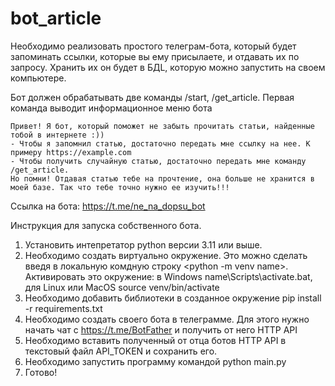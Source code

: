 # bot_article

Необходимо реализовать простого телеграм-бота, который будет запоминать ссылки, которые вы ему присылаете, и отдавать их по запросу. Хранить их он будет в БДL, которую можно запустить на своем компьютере.

Бот должен обрабатывать две команды /start, /get_article. Первая команда выводит информационное меню бота

```
Привет! Я бот, который поможет не забыть прочитать статьи, найденные тобой в интернете :))
- Чтобы я запомнил статью, достаточно передать мне ссылку на нее. К примеру https://example.com
- Чтобы получить случайную статью, достаточно передать мне команду /get_article.
Но помни! Отдавая статью тебе на прочтение, она больше не хранится в моей базе. Так что тебе точно нужно ее изучить!!!
```

Ссылка на бота: https://t.me/ne_na_dopsu_bot

Инструкция для запуска собственного бота.
1) Установить интепретатор python версии 3.11 или выше.
2) Необходимо создать виртуально окружение. Это можно сделать введя в локальную комдную строку <python -m venv name>. Активировать это окружение: в Windows name\Scripts\activate.bat, для Linux или MacOS source venv/bin/activate
3) Необходимо добавить библиотеки в созданное окружение pip install -r requirements.txt
4) Необходимо создать своего бота в телеграмме. Для этого нужно начать чат с https://t.me/BotFather и получить от него HTTP API
5) Необходимо вставить полученный от отца ботов HTTP API в текстовый файл API_TOKEN и сохранить его.
6) Необходимо запустить программу командой python main.py
7) Готово!
   
